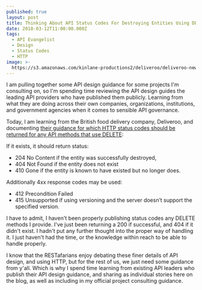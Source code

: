 ```yaml
---
published: true
layout: post
title: Thinking About API Status Codes For Destroying Entities Using DELETE
date: 2018-03-12T11:00:00.000Z
tags:
  - API Evangelist
  - Design
  - Status Codes
  - HTTP
image: >-
  https://s3.amazonaws.com/kinlane-productions2/deliveroo/deliveroo-new-visual-branding-logo.jpg
---
```

<p></p>I am pulling together some API design guidance for some projects I'm consulting on, so I'm spending time reviewing the API design guides the leading API providers who have published them publicly. Learning from what they are doing across their own companies, organizations, institutions, and government agencies when it comes to sensible API governance.

Today, I am learning from the British food delivery company, Deliveroo, and documenting [their guidance for which HTTP status codes should be returned for any API methods that use DELETE](https://deliveroo.engineering/guidelines/api-design/#external-facing):

If it exists, it should return status:

- 204 No Content if the entity was successfully destroyed,
- 404 Not Found if the entity does not exist
- 410 Gone if the entity is known to have existed but no longer does.

Additionally 4xx response codes may be used:

- 412 Precondition Failed
- 415 Unsupported if using versioning and the server doesn’t support the specified version.

I have to admit, I haven't been properly publishing status codes any DELETE methods I provide. I've just been returning a 200 if successful, and 404 if it didn't exist. I hadn't put any further thought into the proper way of handling it. I just haven't had the time, or the knowledge within reach to be able to handle properly.

I know that the RESTafarians enjoy debating these finer details of API design, and using HTTP, but for the rest of us, we just need some guidance from y'all. Which is why I spend time learning from existing API leaders who publish their API design guidance, and sharing as individual stories here on the blog, as well as including in my official project consulting guidance.
